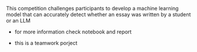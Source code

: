 This  competition  challenges  participants  to  develop  a  machine learning  model  that  can  accurately  detect  whether  an  essay  was  written  by  a 
student  or  an  LLM

- for more information check notebook and report

- this is a teamwork porject

